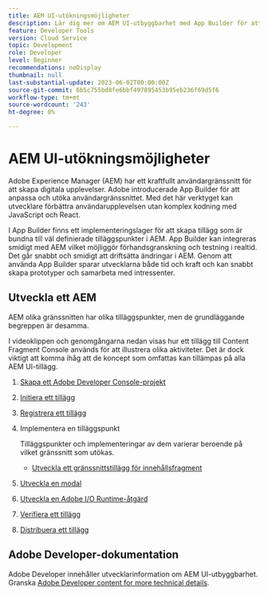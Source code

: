 ```yaml
---
title: AEM UI-utökningsmöjligheter
description: Lär dig mer om AEM UI-utbyggbarhet med App Builder för att skapa tillägg.
feature: Developer Tools
version: Cloud Service
topic: Development
role: Developer
level: Beginner
recommendations: noDisplay
thumbnail: null
last-substantial-update: 2023-06-02T00:00:00Z
source-git-commit: 6b5c755bd8fe6bbf497895453b95eb236f69d5f6
workflow-type: tm+mt
source-wordcount: '243'
ht-degree: 0%

---
```



# AEM UI-utökningsmöjligheter

Adobe Experience Manager (AEM) har ett kraftfullt användargränssnitt för att skapa digitala upplevelser. Adobe introducerade App Builder för att anpassa och utöka användargränssnittet. Med det här verktyget kan utvecklare förbättra användarupplevelsen utan komplex kodning med JavaScript och React.

I App Builder finns ett implementeringslager för att skapa tillägg som är bundna till väl definierade tilläggspunkter i AEM. App Builder kan integreras smidigt med AEM vilket möjliggör förhandsgranskning och testning i realtid. Det går snabbt och smidigt att driftsätta ändringar i AEM. Genom att använda App Builder sparar utvecklarna både tid och kraft och kan snabbt skapa prototyper och samarbeta med intressenter.

## Utveckla ett AEM

AEM olika gränssnitten har olika tilläggspunkter, men de grundläggande begreppen är desamma.

I videoklippen och genomgångarna nedan visas hur ett tillägg till Content Fragment Console används för att illustrera olika aktiviteter. Det är dock viktigt att komma ihåg att de koncept som omfattas kan tillämpas på alla AEM UI-tillägg.

1. [Skapa ett Adobe Developer Console-projekt](./adobe-developer-console-project.md)
1. [Initiera ett tillägg](./app-initialization.md)
1. [Registrera ett tillägg](./extension-registration.md)
1. Implementera en tilläggspunkt

   Tilläggspunkter och implementeringar av dem varierar beroende på vilket gränssnitt som utökas.

   + [Utveckla ett gränssnittstillägg för innehållsfragment](./content-fragments/overview.md)

1. [Utveckla en modal](./modal.md)
1. [Utveckla en Adobe I/O Runtime-åtgärd](./runtime-action.md)
1. [Verifiera ett tillägg](./verify.md)
1. [Distribuera ett tillägg](./deploy.md)

## Adobe Developer-dokumentation

Adobe Developer innehåller utvecklarinformation om AEM UI-utbyggbarhet. Granska [Adobe Developer content for more technical details](https://developer.adobe.com/uix/docs/).
